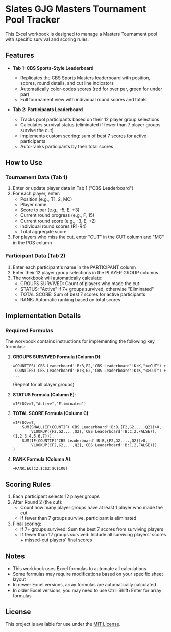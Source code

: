 # Slates GJG Masters Tournament Pool Tracker

This Excel workbook is designed to manage a Masters Tournament pool with specific survival and scoring rules.

## Features

- **Tab 1: CBS Sports-Style Leaderboard**
  - Replicates the CBS Sports Masters leaderboard with position, scores, round details, and cut line indicators
  - Automatically color-codes scores (red for over par, green for under par)
  - Full tournament view with individual round scores and totals

- **Tab 2: Participants Leaderboard**
  - Tracks pool participants based on their 12 player group selections
  - Calculates survival status (eliminated if fewer than 7 player groups survive the cut)
  - Implements custom scoring: sum of best 7 scores for active participants
  - Auto-ranks participants by their total scores

## How to Use

### Tournament Data (Tab 1)

1. Enter or update player data in Tab 1 ("CBS Leaderboard")
2. For each player, enter:
   - Position (e.g., T1, 2, MC)
   - Player name
   - Score to par (e.g., -5, E, +3)
   - Current round progress (e.g., F, 15)
   - Current round score (e.g., -3, E, +2)
   - Individual round scores (R1-R4)
   - Total aggregate score
3. For players who miss the cut, enter "CUT" in the CUT column and "MC" in the POS column

### Participant Data (Tab 2)

1. Enter each participant's name in the PARTICIPANT column
2. Enter their 12 player group selections in the PLAYER GROUP columns
3. The workbook will automatically calculate:
   - GROUPS SURVIVED: Count of players who made the cut
   - STATUS: "Active" if 7+ groups survived, otherwise "Eliminated"
   - TOTAL SCORE: Sum of best 7 scores for active participants
   - RANK: Automatic ranking based on total scores

## Implementation Details

### Required Formulas

The workbook contains instructions for implementing the following key formulas:

1. **GROUPS SURVIVED Formula (Column D)**:
   ```
   =COUNTIFS('CBS Leaderboard'!B:B,F2,'CBS Leaderboard'!K:K,"<>CUT") + 
    COUNTIFS('CBS Leaderboard'!B:B,G2,'CBS Leaderboard'!K:K,"<>CUT") + ...
   ```
   (Repeat for all player groups)

2. **STATUS Formula (Column E)**:
   ```
   =IF(D2>=7,"Active","Eliminated")
   ```

3. **TOTAL SCORE Formula (Column C)**:
   ```
   =IF(D2>=7,
       SUM(SMALL(IF(COUNTIF('CBS Leaderboard'!B:B,{F2,G2,...,Q2})>0,
           VLOOKUP({F2,G2,...,Q2},'CBS Leaderboard'!B:C,2,FALSE)),{1,2,3,4,5,6,7})),
       SUM(IF(COUNTIF('CBS Leaderboard'!B:B,{F2,G2,...,Q2})>0,
           VLOOKUP({F2,G2,...,Q2},'CBS Leaderboard'!B:C,2,FALSE)))
   )
   ```

4. **RANK Formula (Column A)**:
   ```
   =RANK.EQ(C2,$C$2:$C$100)
   ```

## Scoring Rules

1. Each participant selects 12 player groups
2. After Round 2 (the cut):
   - Count how many player groups have at least 1 player who made the cut
   - If fewer than 7 groups survive, participant is eliminated
3. Final scoring:
   - If 7+ groups survived: Sum the best 7 scores from surviving players
   - If fewer than 12 groups survived: Include all surviving players' scores + missed-cut players' final scores

## Notes

- This workbook uses Excel formulas to automate all calculations
- Some formulas may require modifications based on your specific sheet layout
- In newer Excel versions, array formulas are automatically calculated
- In older Excel versions, you may need to use Ctrl+Shift+Enter for array formulas

## License

This project is available for use under the [MIT License](LICENSE). 